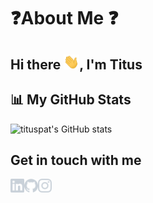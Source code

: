 # ❓About Me ❓

## Hi there <img src="assets/gifs/wave.gif" alt="Wave" width="25px">, I'm Titus

## 📊 My GitHub Stats

![tituspat's GitHub stats](https://github-readme-stats.vercel.app/api?username=tituspat&theme=dark&show_icons=true)

## Get in touch with me

[<img align="left" alt="LinkedIn" width="22px" src="assets/icons/linkedin.svg" />][linkedin]
[<img align="left" alt="GitHub" width="22px" src="assets/icons/github.svg" />][github]
[<img align="left" alt="Instagram" width="22px" src="assets/icons/instagram.svg" />][instagram]

[linkedin]: https://www.linkedin.com/in/tituspatrick
[instagram]: https://www.instagram.com/titus.patrick05/
[github]: https://github.com/tituspat

<!--
**tituspat/tituspat** is a ✨ _special_ ✨ repository because its `README.md` (this file) appears on your GitHub profile.

Here are some ideas to get you started:

- 🔭 I’m currently working on ...
- 🌱 I’m currently learning ...
- 👯 I’m looking to collaborate on ...
- 🤔 I’m looking for help with ...
- 💬 Ask me about ...
- 📫 How to reach me: ...
- 😄 Pronouns: ...
- ⚡ Fun fact: ...
-->
